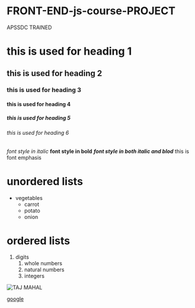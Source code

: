 # FRONT-END-js-course-PROJECT
APSSDC TRAINED
# this is used for heading 1 
## this is used for heading 2
### this is used for heading 3
#### this is used for heading 4
##### this is used for heading 5
###### this is used for heading 6

*font style in italic*
**font style in bold**
***font style in both italic and blod***
this is font emphasis

# unordered lists
* vegetables
  * carrot
  * potato
  * onion

# ordered lists
1. digits
    1. whole numbers
    2. natural numbers
    3. integers
 
 ![TAJ MAHAL](https://lp-cms-production.imgix.net/2020-11/GettyRF_494057771.jpg)
 
 [google](https://www.google.com/)
 
